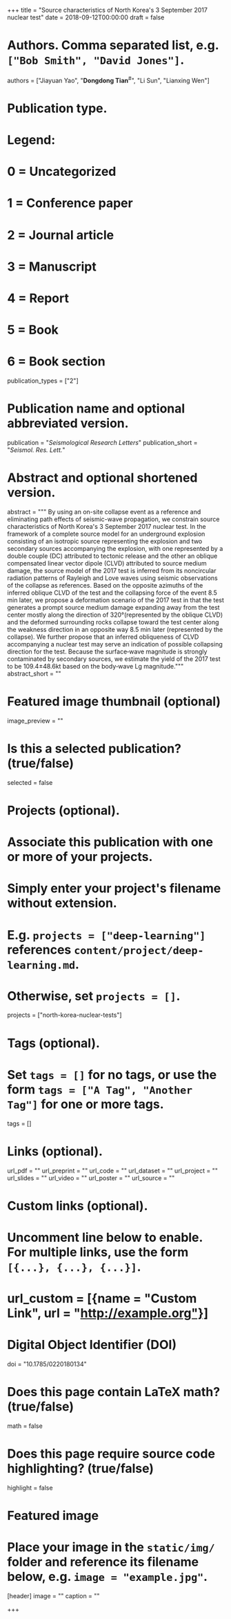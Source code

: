 +++
title = "Source characteristics of North Korea's 3 September 2017 nuclear test"
date = 2018-09-12T00:00:00
draft = false

# Authors. Comma separated list, e.g. `["Bob Smith", "David Jones"]`.
authors = ["Jiayuan Yao", "**Dongdong Tian**<sup>#</sup>", "Li Sun", "Lianxing Wen"]

# Publication type.
# Legend:
# 0 = Uncategorized
# 1 = Conference paper
# 2 = Journal article
# 3 = Manuscript
# 4 = Report
# 5 = Book
# 6 = Book section
publication_types = ["2"]

# Publication name and optional abbreviated version.
publication = "*Seismological Research Letters*"
publication_short = "*Seismol. Res. Lett.*"

# Abstract and optional shortened version.
abstract = """
By using an on-site collapse event as a reference and eliminating path effects
of seismic-wave propagation, we constrain source characteristics of
North Korea's 3 September 2017 nuclear test.
In the framework of a complete source model for an underground explosion
consisting of an isotropic source representing the explosion and
two secondary sources accompanying the explosion, with one represented by
a double couple (DC) attributed to tectonic release and the other
an oblique compensated linear vector dipole (CLVD) attributed to source medium damage,
the source model of the 2017 test is inferred from its noncircular
radiation patterns of Rayleigh and Love waves using seismic observations of
the collapse as references. Based on the opposite azimuths of the inferred
oblique CLVD of the test and the collapsing force of the event 8.5 min later,
we propose a deformation scenario of the 2017 test in that the test generates
a prompt source medium damage expanding away from the test center mostly
along the direction of 320°(represented by the oblique CLVD) and the
deformed surrounding rocks collapse toward the test center along the weakness
direction in an opposite way 8.5 min later (represented by the collapse).
We further propose that an inferred obliqueness of CLVD accompanying
a nuclear test may serve an indication of possible collapsing direction
for the test. Because the surface‐wave magnitude is strongly contaminated
by secondary sources, we estimate the yield of the 2017 test to be 109.4±48.6kt
based on the body‐wave Lg magnitude."""
abstract_short = ""

# Featured image thumbnail (optional)
image_preview = ""

# Is this a selected publication? (true/false)
selected = false

# Projects (optional).
#   Associate this publication with one or more of your projects.
#   Simply enter your project's filename without extension.
#   E.g. `projects = ["deep-learning"]` references `content/project/deep-learning.md`.
#   Otherwise, set `projects = []`.
projects = ["north-korea-nuclear-tests"]

# Tags (optional).
#   Set `tags = []` for no tags, or use the form `tags = ["A Tag", "Another Tag"]` for one or more tags.
tags = []

# Links (optional).
url_pdf = ""
url_preprint = ""
url_code = ""
url_dataset = ""
url_project = ""
url_slides = ""
url_video = ""
url_poster = ""
url_source = ""

# Custom links (optional).
#   Uncomment line below to enable. For multiple links, use the form `[{...}, {...}, {...}]`.
# url_custom = [{name = "Custom Link", url = "http://example.org"}]

# Digital Object Identifier (DOI)
doi = "10.1785/0220180134"

# Does this page contain LaTeX math? (true/false)
math = false

# Does this page require source code highlighting? (true/false)
highlight = false

# Featured image
# Place your image in the `static/img/` folder and reference its filename below, e.g. `image = "example.jpg"`.
[header]
image = ""
caption = ""

+++
